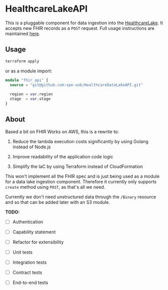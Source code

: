 # HealthcareLakeAPI

This is a pluggable component for data ingestion into the [HealthcareLake](https://github.com/spe-uob/HealthcareLake). It accepts new FHIR records as a `POST` request. Full usage instructions are maintained [here](https://joekendal.gitbook.io/healthcare-data-lake/api/usage).

## Usage

```sh
terraform apply
```
or as a module import:
```tf
module "fhir_api" {
  source = "git@github.com:spe-uob/HealthcareDataLakeAPI.git"
  
  region = var.region
  stage  = var.stage
}
```

## About

Based a bit on FHIR Works on AWS, this is a rewrite to:

1. Reduce the lambda execution costs significantly by using Golang instead of Node.js

2. Improve readability of the application code logic

3. Simplify the IaC by using Terraform instead of CloudFormation

This won't implement all the FHIR spec and is just being used as a module for a data lake ingestion component. Therefore it currently only supports `create` method using `POST`, as that's all we need.

Currently we don't need unstructured data through the `/Binary` resource and so that can be added later with an S3 module.

**TODO:**

- [ ] Authentication
- [ ] Capability statement
- [ ] Refactor for extensibility

- [ ] Unit tests
- [ ] Integration tests
- [ ] Contract tests
- [ ] End-to-end tests

